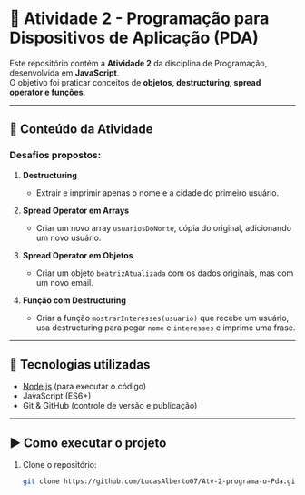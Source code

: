 # 📝 Atividade 2 - Programação para Dispositivos de Aplicação (PDA)

Este repositório contém a **Atividade 2** da disciplina de Programação, desenvolvida em **JavaScript**.  
O objetivo foi praticar conceitos de **objetos, destructuring, spread operator e funções**.

---

## 📌 Conteúdo da Atividade

### Desafios propostos:
1. **Destructuring**  
   - Extrair e imprimir apenas o nome e a cidade do primeiro usuário.

2. **Spread Operator em Arrays**  
   - Criar um novo array `usuariosDoNorte`, cópia do original, adicionando um novo usuário.

3. **Spread Operator em Objetos**  
   - Criar um objeto `beatrizAtualizada` com os dados originais, mas com um novo email.

4. **Função com Destructuring**  
   - Criar a função `mostrarInteresses(usuario)` que recebe um usuário, usa destructuring para pegar `nome` e `interesses` e imprime uma frase.

---

## 🚀 Tecnologias utilizadas
- [Node.js](https://nodejs.org/) (para executar o código)
- JavaScript (ES6+)
- Git & GitHub (controle de versão e publicação)

---

## ▶️ Como executar o projeto
1. Clone o repositório:
   ```bash
   git clone https://github.com/LucasAlberto07/Atv-2-programa-o-Pda.git
